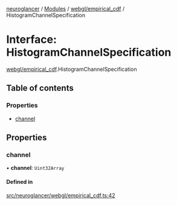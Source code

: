 [neuroglancer](../README.md) / [Modules](../modules.md) / [webgl/empirical\_cdf](../modules/webgl_empirical_cdf.md) / HistogramChannelSpecification

# Interface: HistogramChannelSpecification

[webgl/empirical_cdf](../modules/webgl_empirical_cdf.md).HistogramChannelSpecification

## Table of contents

### Properties

- [channel](webgl_empirical_cdf.HistogramChannelSpecification.md#channel)

## Properties

### channel

• **channel**: `Uint32Array`

#### Defined in

[src/neuroglancer/webgl/empirical_cdf.ts:42](https://github.com/ActiveBrainAtlas2/neuroglancer/blob/1beb5d34/src/neuroglancer/webgl/empirical_cdf.ts#L42)

